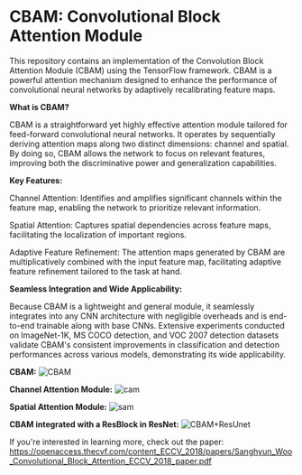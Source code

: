 # CBAM: Convolutional Block Attention Module
This repository contains an implementation of the Convolution Block Attention Module (CBAM) using the TensorFlow framework. CBAM is a powerful attention mechanism designed to enhance the performance of convolutional neural networks by adaptively recalibrating feature maps.

**What is CBAM?**

CBAM is a straightforward yet highly effective attention module tailored for feed-forward convolutional neural networks. It operates by sequentially deriving attention maps along two distinct dimensions: channel and spatial. By doing so, CBAM allows the network to focus on relevant features, improving both the discriminative power and generalization capabilities.

**Key Features:**

Channel Attention: Identifies and amplifies significant channels within the feature map, enabling the network to prioritize relevant information.

Spatial Attention: Captures spatial dependencies across feature maps, facilitating the localization of important regions.

Adaptive Feature Refinement: The attention maps generated by CBAM are multiplicatively combined with the input feature map, facilitating adaptive feature refinement tailored to the task at hand.

**Seamless Integration and Wide Applicability:**

Because CBAM is a lightweight and general module, it seamlessly integrates into any CNN architecture with negligible overheads and is end-to-end trainable along with base CNNs. Extensive experiments conducted on ImageNet-1K, MS COCO detection, and VOC 2007 detection datasets validate CBAM's consistent improvements in classification and detection performances across various models, demonstrating its wide applicability.

**CBAM:**
![CBAM](https://github.com/AlirezaFBabaei/CBAM-Convolutional-Block-Attention-Module/assets/50638445/23b0bfa3-a8ad-4914-9a1a-982142594cd1)

**Channel Attention Module:**
![cam](https://github.com/AlirezaFBabaei/CBAM-Convolutional-Block-Attention-Module/assets/50638445/a7073675-e3d8-432a-a702-92fa8c7788b5)

**Spatial Attention Module:**
![sam](https://github.com/AlirezaFBabaei/CBAM-Convolutional-Block-Attention-Module/assets/50638445/ac186c0a-d6ca-43d8-be81-4a571412be0f)

**CBAM integrated with a ResBlock in ResNet:**
![CBAM+ResUnet](https://github.com/AlirezaFBabaei/CBAM-Convolutional-Block-Attention-Module/assets/50638445/2cebdc36-d903-47dd-bbb7-b1cce8b3ab9f)

If you're interested in learning more, check out the paper: https://openaccess.thecvf.com/content_ECCV_2018/papers/Sanghyun_Woo_Convolutional_Block_Attention_ECCV_2018_paper.pdf
